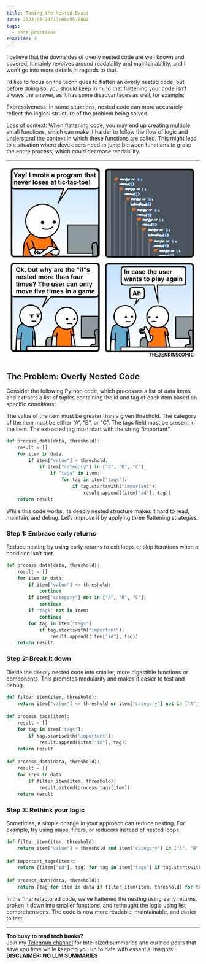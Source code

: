 ```yaml
---
title: Taming the Nested Beast
date: 2023-03-24T17:08:55.000Z
tags:
  - best practices
readTime: 3
---
```


I believe that the downsides of overly nested code are well known and covered, it mainly revolves around readability and maintainability, and I won’t go into more details in regards to that.

I’d like to focus on the techniques to flatten an overly nested code, but before doing so, you should keep in mind that flattening your code isn’t always the answer, as it has some disadvantages as well, for example:

Expressiveness: In some situations, nested code can more accurately reflect the logical structure of the problem being solved.

Loss of context: When flattening code, you may end up creating multiple small functions, which can make it harder to follow the flow of logic and understand the context in which these functions are called. This might lead to a situation where developers need to jump between functions to grasp the entire process, which could decrease readability.

---

![](../nested-code-and-complexity-images/nested-code-comic.webp)


## The Problem: Overly Nested Code

Consider the following Python code, which processes a list of data items and extracts a list of tuples containing the id and tag of each item based on specific conditions:

The value of the item must be greater than a given threshold.
The category of the item must be either “A”, “B”, or “C”.
The tags field must be present in the item.
The extracted tag must start with the string “important”.

```python
def process_data(data, threshold):
    result = []
    for item in data:
        if item["value"] > threshold:
            if item["category"] in ["A", "B", "C"]:
                if "tags" in item:
                    for tag in item["tags"]:
                        if tag.startswith("important"):
                            result.append((item["id"], tag))
    return result
```

While this code works, its deeply nested structure makes it hard to read, maintain, and debug. Let’s improve it by applying three flattening strategies.

### Step 1: Embrace early returns
Reduce nesting by using early returns to exit loops or skip iterations when a condition isn’t met.

```python
def process_data(data, threshold):
    result = []
    for item in data:
        if item["value"] <= threshold:
            continue
        if item["category"] not in ["A", "B", "C"]:
            continue
        if "tags" not in item:
            continue
        for tag in item["tags"]:
            if tag.startswith("important"):
                result.append((item["id"], tag))
    return result
```

### Step 2: Break it down
Divide the deeply nested code into smaller, more digestible functions or components. This promotes modularity and makes it easier to test and debug.

```python
def filter_item(item, threshold):
    return item["value"] <= threshold or item["category"] not in ["A", "B", "C"]:

def process_tags(item):
    result = []
    for tag in item["tags"]:
        if tag.startswith("important"):
            result.append((item["id"], tag))
    return result

def process_data(data, threshold):
    result = []
    for item in data:
        if filter_item(item, threshold):
            result.extend(process_tags(item))
    return result
```

### Step 3: Rethink your logic
Sometimes, a simple change in your approach can reduce nesting. For example, try using maps, filters, or reducers instead of nested loops.

```python
def filter_item(item, threshold):
    return item["value"] > threshold and item["category"] in ["A", "B", "C"]

def important_tags(item):
    return [(item["id"], tag) for tag in item["tags"] if tag.startswith("important")]

def process_data(data, threshold):
    return [tag for item in data if filter_item(item, threshold) for tag in important_tags(item)]
```

In the final refactored code, we’ve flattened the nesting using early returns, broken it down into smaller functions, and rethought the logic using list comprehensions. The code is now more readable, maintainable, and easier to test.



<!-- PROMO BLOCK -->
---

**Too busy to read tech books?**  
Join my [Telegram channel](https://t.me/booksbytes) for bite-sized summaries and curated posts that save you time while keeping you up to date with essential insights!  
**DISCLAIMER: NO LLM SUMMARIES**
<!-- END PROMO BLOCK -->


